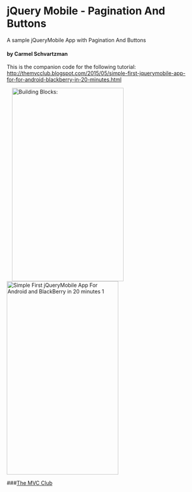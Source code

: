 # jQuery Mobile - Pagination And Buttons
A sample jQueryMobile App with Pagination And Buttons
#### by Carmel Schvartzman
This is the companion code for the following tutorial:
http://themvcclub.blogspot.com/2015/05/simple-first-jquerymobile-app-for-for-android-blackberry-in-20-minutes.html


<a href="http://themvcclub.blogspot.com/2014/08/xml-data-repository-for-mvc-crud-xdocument.html" imageanchor="1" target="_self" style="margin-left: 1em; margin-right: 1em;"><img alt="Building Blocks: " border="0" src="http://1.bp.blogspot.com/-i-w4PHC78JE/VUX7MvLmTyI/AAAAAAAAKWg/ezImdYJd6-s/s1600/21.png" height="520" width="300"  />
<img alt="Simple First jQueryMobile App For Android and BlackBerry in 20 minutes  1      " border="0" src="http://4.bp.blogspot.com/-7VyTMZ74Y8M/VUX7N8coMOI/AAAAAAAAKWE/_L8vn5ADyGA/s1600/23.png" height="520" width="300" />

</a>

###<a href="http://themvcclub.blogspot.com/"   target="_new"  >The MVC Club</a>


